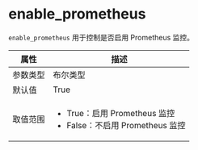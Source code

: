 # enable_prometheus

`enable_prometheus` 用于控制是否启用 Prometheus 监控。

|  属性    | 描述     |
|----------|---------|
| 参数类型 |   布尔类型      |
| 默认值   | True     |
| 取值范围 | <ul><li>True：启用 Prometheus 监控</li><li>False：不启用 Prometheus 监控</li></ul>   |
